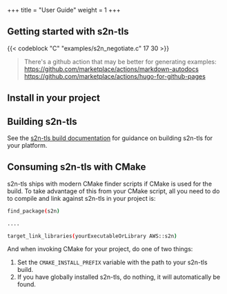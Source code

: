 +++
title = "User Guide"
weight = 1
+++

## Getting started with s2n-tls

{{< codeblock "C" "examples/s2n_negotiate.c" 17 30 >}}

> There's a github action that may be better for generating examples: https://github.com/marketplace/actions/markdown-autodocs
> https://github.com/marketplace/actions/hugo-for-github-pages

## Install in your project

## Building s2n-tls

See the [s2n-tls build documentation](BUILD.md) for guidance on building s2n-tls for your platform.

## Consuming s2n-tls with CMake

s2n-tls ships with modern CMake finder scripts if CMake is used for the build. To take advantage of this from your CMake script, all you need to do to compile and link against s2n-tls in your project is:

```bash
find_package(s2n)

....

target_link_libraries(yourExecutableOrLibrary AWS::s2n)
```

And when invoking CMake for your project, do one of two things:

 1. Set the `CMAKE_INSTALL_PREFIX` variable with the path to your s2n-tls build.
 2. If you have globally installed s2n-tls, do nothing, it will automatically be found.
